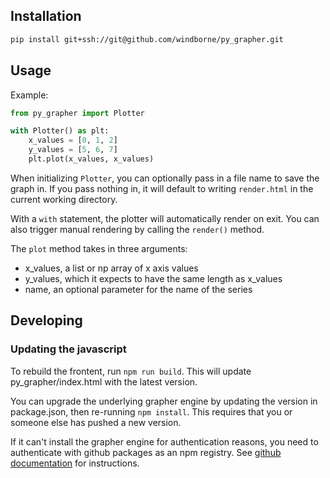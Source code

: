 
## Installation
```bash
pip install git+ssh://git@github.com/windborne/py_grapher.git
```

## Usage
Example:
```python
from py_grapher import Plotter

with Plotter() as plt:
    x_values = [0, 1, 2]
    y_values = [5, 6, 7]
    plt.plot(x_values, x_values)
```

When initializing `Plotter`, you can optionally pass in a file name to save the graph in.
If you pass nothing in, it will default to writing `render.html` in the current working directory.

With a `with` statement, the plotter will automatically render on exit.
You can also trigger manual rendering by calling the `render()` method.

The `plot` method takes in three arguments:
 - x_values, a list or np array of x axis values
 - y_values, which it expects to have the same length as x_values
 - name, an optional parameter for the name of the series

## Developing

### Updating the javascript
To rebuild the frontent, run `npm run build`. 
This will update py_grapher/index.html with the latest version.

You can upgrade the underlying grapher engine by updating the version in package.json, then re-running `npm install`. This requires that you or someone else has pushed a new version.

If it can't install the grapher engine for authentication reasons, you need to authenticate with github packages as an npm registry. 
See [github documentation](https://help.github.com/en/github/managing-packages-with-github-packages/configuring-npm-for-use-with-github-packages#authenticating-to-github-packages) for instructions.  
